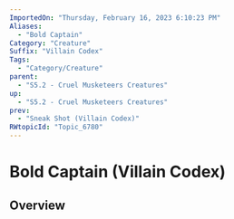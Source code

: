 ```yaml
---
ImportedOn: "Thursday, February 16, 2023 6:10:23 PM"
Aliases:
  - "Bold Captain"
Category: "Creature"
Suffix: "Villain Codex"
Tags:
  - "Category/Creature"
parent:
  - "S5.2 - Cruel Musketeers Creatures"
up:
  - "S5.2 - Cruel Musketeers Creatures"
prev:
  - "Sneak Shot (Villain Codex)"
RWtopicId: "Topic_6780"
---
```

# Bold Captain (Villain Codex)
## Overview
